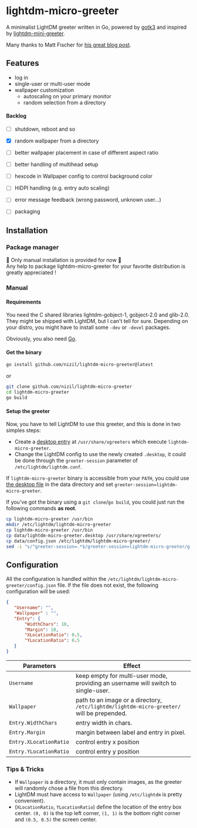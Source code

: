 # lightdm-micro-greeter

A minimalist LightDM greeter written in Go, powered by [gotk3](https://github.com/gotk3/gotk3) and inspired by [lightdm-mini-greeter](https://github.com/prikhi/lightdm-mini-greeter).  

Many thanks to Matt Fischer for [his great blog post](http://www.mattfischer.com/blog/archives/5).


## Features

- log in
- single-user or multi-user mode
- wallpaper customization
    - autoscaling on your primary monitor
    - random selection from a directory

#### Backlog

- [ ] shutdown, reboot and so
- [x] random wallpaper from a directory
- [ ] better wallpaper placement in case of different aspect ratio
- [ ] better handling of multihead setup
- [ ] hexcode in Wallpaper config to control background color
- [ ] HiDPI handling (e.g. entry auto scaling)
- [ ] error message feedback (wrong password, unknown user...)
- [ ] packaging


## Installation

### Package manager

:rotating_light: Only manual installation is provided for now :rotating_light:  
Any help to package lightdm-micro-greeter for your favorite distribution is greatly appreciated ! 

### Manual 

#### Requirements 

You need the C shared libraries lightdm-gobject-1, gobject-2.0 and glib-2.0. They might be shipped with LightDM, but I can't tell for sure. Depending on your distro, you might have to install some `-dev` or `-devel` packages.

Obviously, you also need [Go](https://go.dev/doc/install).

#### Get the binary

```bash
go install github.com/nizil/lightdm-micro-greeter@latest
```
or 
```bash
git clone github.com/nizil/lightdm-micro-greeter
cd lightdm-micro-greeter
go build
```

#### Setup the greeter

Now, you have to tell LightDM to use this greeter, and this is done in two simples steps:
- Create a [desktop entry](https://wiki.archlinux.org/title/desktop_entries) at `/usr/share/xgreeters` which execute `lightdm-micro-greeter`. 
- Change the LightDM config to use the newly created `.desktop`, it could be done through the `greeter-session` parameter of `/etc/lightdm/lightdm.conf`.

If `lightdm-micro-greeter` binary is accessible from your `PATH`, you could use [the desktop file](https://github.com/NiziL/lightdm-micro-greeter/blob/main/data/lightdm-micro-greeter.desktop) in the data directory and set `greeter-session=lightdm-micro-greeter`.

If you've got the binary using a `git clone`/`go build`, you could just run the following commands **as root**.
```bash
cp lightdm-micro-greeter /usr/bin
mkdir /etc/lightdm/lightdm-micro-greeter
cp lightdm-micro-greeter /usr/bin
cp data/lightdm-micro-greeter.desktop /usr/share/xgreeters/
cp data/config.json /etc/lightdm/lightdm-micro-greeter/
sed -i "s/^greeter-session=.*$/greeter-session=lightdm-micro-greeter/g /etc/lightdm/lightdm.conf"
```

## Configuration

All the configuration is handled within the `/etc/lightdm/lightdm-micro-greeter/config.json` file.
If the file does not exist, the following configuration will be used:
```json
{
   "Username": "",
   "Wallpaper" : "",
   "Entry": {
       "WidthChars": 10,
       "Margin": 10,
       "XLocationRatio": 0.5,
       "YLocationRatio": 0.5
   }
}
```

| Parameters | Effect |
|------------|--------|
| `Username` | keep empty for multi-user mode, providing an username will switch to single-user. |
| `Wallpaper` | path to an image or a directory, `/etc/lightdm/lightdm-micro-greeter/` will be prepended. |
| `Entry.WidthChars` | entry width in chars. |
| `Entry.Margin` | margin between label and entry in pixel. |
| `Entry.XLocationRatio ` | control entry x position |
| `Entry.YLocationRatio` | control entry y position |

### Tips & Tricks

- If `Wallpaper` is a directory, it must only contain images, as the greeter will randomly chose a file from this directory. 
- LightDM must have access to `Wallpaper` (using `/etc/lightdm` is pretty convenient).
- (`XLocationRatio`, `YLocationRatio`) define the location of the entry box center. `(0, 0)` is the top left corner, `(1, 1)` is the bottom right corner and `(0.5, 0.5)` the screen center.